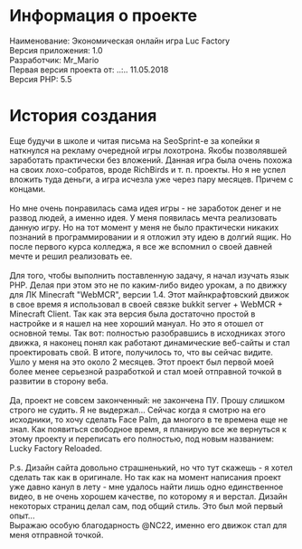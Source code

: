 # Информация о проекте

Наименование: Экономическая онлайн игра Luc Factory<br />
Версия приложения: 1.0<br />
Разработчик: Mr_Mario<br />
Первая версия проекта от: ..:.. 11.05.2018<br />
Версия PHP: 5.5<br />

# История создания

Еще будучи в школе и читая письма на SeoSprint-е за копейки я наткнулся на рекламу очередной игры лохотрона. Якобы
позволявшей заработать практически без вложений. Данная игра была очень похожа на своих лохо-собратов, вроде RichBirds и
т. п. проекты. Но я не успел вложить туда деньги, а игра исчезла уже через пару месяцев. Причем с концами.
<br /><br />
Но мне очень понравилась сама идея игры - не заработок денег и не развод людей, а именно идея. У меня появилась мечта
реализовать данную игру. Но на тот момент у меня не было практически никаких познаний в программировании и я отложил эту
идею в долгий ящик. Но после первого курса колледжа, я все же вспомнил о своей давней мечте и решил реализовать ее.
<br /><br />
Для того, чтобы выполнить поставленную задачу, я начал изучать язык PHP. Делая при этом это не по каким-либо видео урокам,
а по движку для ЛК Minecraft "WebMCR", версии 1.4. Этот майнкрафтовский движок в свое время я использовал в своей связке
bukkit server + WebMCR + Minecraft Client. Так как эта версия была достаточно простой в настройке и я нашел на нее хороший мануал.
Но это я отошел от основной темы. Так вот: полностью разобравшись в исходниках этого движка, я наконец понял как работают
динамические веб-сайты и стал проектировать свой. В итоге, получилось то, что вы сейчас видите. Ушло у меня на это около 2 месяцев.
Этот проект был первой моей более менее серьезной разработкой и стал моей отправной точкой в развитии в сторону веба.
<br /><br />
Да, проект не совсем законченный: не закончена ПУ. Прошу слишком строго не судить. Я не выдержал...
Сейчас когда я смотрю на его исходники, то хочу сделать Face Palm, да многого в те времена еще не знал.
Как появиться свободное время, я планирую все же вернуться к этому проекту и переписать его полностью, под новым названием: Lucky Factory Reloaded.
<br /><br />
P.s. Дизайн сайта довольно страшненький, но что тут скажешь - я хотел сделать так как в оригинале. Но так как на момент написания
проект уже давно канул в лету - мне удалось найти лишь одно единственное видео, в не очень хорошем качестве, по которому я и верстал.
Дизайн некоторых страниц делал сам, под общий стиль. Это был мой первый опыт...
<br />
Выражаю особую благодарность @NC22, именно его движок стал для меня отправной точкой.
